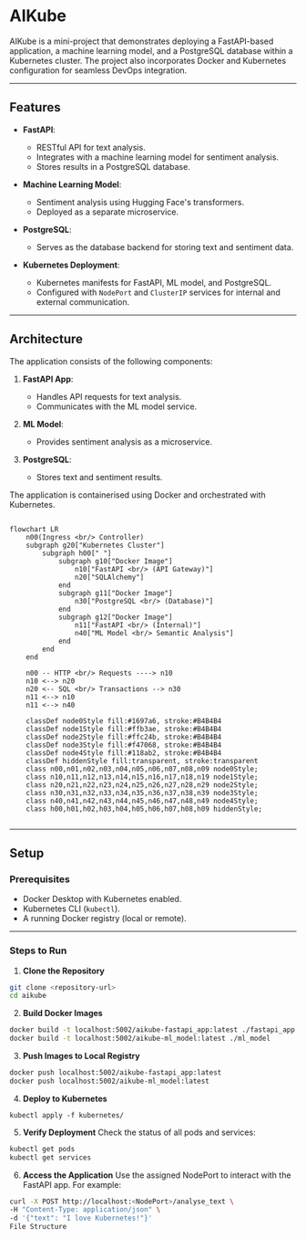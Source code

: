 # AIKube

AIKube is a mini-project that demonstrates deploying a FastAPI-based application, a machine learning model, and a PostgreSQL database within a Kubernetes cluster. The project also incorporates Docker and Kubernetes configuration for seamless DevOps integration.

---

## Features

- **FastAPI**:
  - RESTful API for text analysis.
  - Integrates with a machine learning model for sentiment analysis.
  - Stores results in a PostgreSQL database.
  
- **Machine Learning Model**:
  - Sentiment analysis using Hugging Face's transformers.
  - Deployed as a separate microservice.

- **PostgreSQL**:
  - Serves as the database backend for storing text and sentiment data.

- **Kubernetes Deployment**:
  - Kubernetes manifests for FastAPI, ML model, and PostgreSQL.
  - Configured with `NodePort` and `ClusterIP` services for internal and external communication.

---

## Architecture

The application consists of the following components:

1. **FastAPI App**:
   - Handles API requests for text analysis.
   - Communicates with the ML model service.

2. **ML Model**:
   - Provides sentiment analysis as a microservice.

3. **PostgreSQL**:
   - Stores text and sentiment results.

The application is containerised using Docker and orchestrated with Kubernetes.

```mermaid

flowchart LR
	n00(Ingress <br/> Controller)
	subgraph g20["Kubernetes Cluster"]
		subgraph h00[" "]
			subgraph g10["Docker Image"]
				n10["FastAPI <br/> (API Gateway)"]
				n20["SQLAlchemy"]
			end
			subgraph g11["Docker Image"]
				n30["PostgreSQL <br/> (Database)"]
			end
			subgraph g12["Docker Image"]
				n11["FastAPI <br/> (Internal)"]
				n40["ML Model <br/> Semantic Analysis"]
			end
		end	
	end

	n00 -- HTTP <br/> Requests ----> n10
	n10 <--> n20
	n20 <-- SQL <br/> Transactions --> n30
	n11 <--> n10
	n11 <--> n40

	classDef node0Style fill:#1697a6, stroke:#B4B4B4
	classDef node1Style fill:#ffb3ae, stroke:#B4B4B4
	classDef node2Style fill:#ffc24b, stroke:#B4B4B4
	classDef node3Style fill:#f47068, stroke:#B4B4B4
	classDef node4Style fill:#118ab2, stroke:#B4B4B4
	classDef hiddenStyle fill:transparent, stroke:transparent
	class n00,n01,n02,n03,n04,n05,n06,n07,n08,n09 node0Style;
	class n10,n11,n12,n13,n14,n15,n16,n17,n18,n19 node1Style;
	class n20,n21,n22,n23,n24,n25,n26,n27,n28,n29 node2Style;
	class n30,n31,n32,n33,n34,n35,n36,n37,n38,n39 node3Style;
	class n40,n41,n42,n43,n44,n45,n46,n47,n48,n49 node4Style;
	class h00,h01,h02,h03,h04,h05,h06,h07,h08,h09 hiddenStyle;
	
```

---

## Setup

### Prerequisites

- Docker Desktop with Kubernetes enabled.
- Kubernetes CLI (`kubectl`).
- A running Docker registry (local or remote).

---

### Steps to Run

1. **Clone the Repository**
```bash
git clone <repository-url>
cd aikube
```

2. **Build Docker Images**
```bash
docker build -t localhost:5002/aikube-fastapi_app:latest ./fastapi_app
docker build -t localhost:5002/aikube-ml_model:latest ./ml_model
 ```

3. **Push Images to Local Registry**
```bash
docker push localhost:5002/aikube-fastapi_app:latest
docker push localhost:5002/aikube-ml_model:latest
```

4. **Deploy to Kubernetes**
```bashApply all Kubernetes manifests:
kubectl apply -f kubernetes/
```

5. **Verify Deployment**
Check the status of all pods and services:
```bash
kubectl get pods
kubectl get services
 ```

6. **Access the Application**
Use the assigned NodePort to interact with the FastAPI app. For example:
```bash
curl -X POST http://localhost:<NodePort>/analyse_text \
-H "Content-Type: application/json" \
-d '{"text": "I love Kubernetes!"}'
File Structure
 ```
